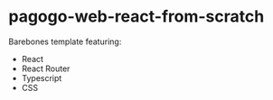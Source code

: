# pagogo-web-react-from-scratch

Barebones template featuring:

* React
* React Router
* Typescript
* CSS
